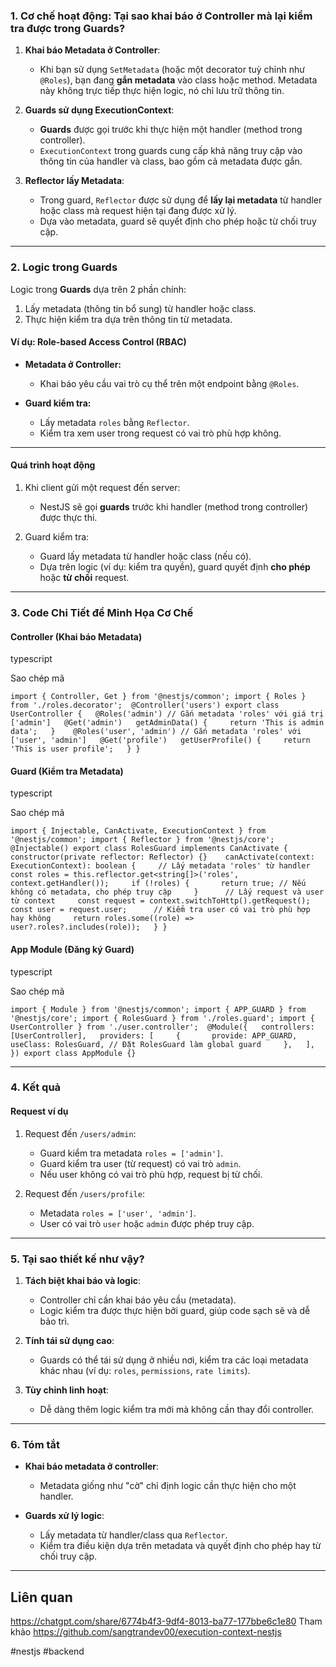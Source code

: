
### **1. Cơ chế hoạt động: Tại sao khai báo ở Controller mà lại kiểm tra được trong Guards?**

1. **Khai báo Metadata ở Controller**:
    
    - Khi bạn sử dụng `SetMetadata` (hoặc một decorator tuỳ chỉnh như `@Roles`), bạn đang **gắn metadata** vào class hoặc method. Metadata này không trực tiếp thực hiện logic, nó chỉ lưu trữ thông tin.
2. **Guards sử dụng ExecutionContext**:
    
    - **Guards** được gọi trước khi thực hiện một handler (method trong controller).
    - `ExecutionContext` trong guards cung cấp khả năng truy cập vào thông tin của handler và class, bao gồm cả metadata được gắn.
3. **Reflector lấy Metadata**:
    
    - Trong guard, `Reflector` được sử dụng để **lấy lại metadata** từ handler hoặc class mà request hiện tại đang được xử lý.
    - Dựa vào metadata, guard sẽ quyết định cho phép hoặc từ chối truy cập.

---

### **2. Logic trong Guards**

Logic trong **Guards** dựa trên 2 phần chính:

1. Lấy metadata (thông tin bổ sung) từ handler hoặc class.
2. Thực hiện kiểm tra dựa trên thông tin từ metadata.

#### **Ví dụ: Role-based Access Control (RBAC)**

- **Metadata ở Controller:**
    
    - Khai báo yêu cầu vai trò cụ thể trên một endpoint bằng `@Roles`.
- **Guard kiểm tra:**
    
    - Lấy metadata `roles` bằng `Reflector`.
    - Kiểm tra xem user trong request có vai trò phù hợp không.

---

#### **Quá trình hoạt động**

1. Khi client gửi một request đến server:
    
    - NestJS sẽ gọi **guards** trước khi handler (method trong controller) được thực thi.
2. Guard kiểm tra:
    
    - Guard lấy metadata từ handler hoặc class (nếu có).
    - Dựa trên logic (ví dụ: kiểm tra quyền), guard quyết định **cho phép** hoặc **từ chối** request.

---

### **3. Code Chi Tiết để Minh Họa Cơ Chế**

#### **Controller (Khai báo Metadata)**

typescript

Sao chép mã

`import { Controller, Get } from '@nestjs/common'; import { Roles } from './roles.decorator';  @Controller('users') export class UserController {   @Roles('admin') // Gắn metadata 'roles' với giá trị ['admin']   @Get('admin')   getAdminData() {     return 'This is admin data';   }    @Roles('user', 'admin') // Gắn metadata 'roles' với ['user', 'admin']   @Get('profile')   getUserProfile() {     return 'This is user profile';   } }`

#### **Guard (Kiểm tra Metadata)**

typescript

Sao chép mã

`import { Injectable, CanActivate, ExecutionContext } from '@nestjs/common'; import { Reflector } from '@nestjs/core';  @Injectable() export class RolesGuard implements CanActivate {   constructor(private reflector: Reflector) {}    canActivate(context: ExecutionContext): boolean {     // Lấy metadata 'roles' từ handler     const roles = this.reflector.get<string[]>('roles', context.getHandler());     if (!roles) {       return true; // Nếu không có metadata, cho phép truy cập     }      // Lấy request và user từ context     const request = context.switchToHttp().getRequest();     const user = request.user;      // Kiểm tra user có vai trò phù hợp hay không     return roles.some((role) => user?.roles?.includes(role));   } }`

#### **App Module (Đăng ký Guard)**

typescript

Sao chép mã

`import { Module } from '@nestjs/common'; import { APP_GUARD } from '@nestjs/core'; import { RolesGuard } from './roles.guard'; import { UserController } from './user.controller';  @Module({   controllers: [UserController],   providers: [     {       provide: APP_GUARD,       useClass: RolesGuard, // Đặt RolesGuard làm global guard     },   ], }) export class AppModule {}`

---

### **4. Kết quả**

#### **Request ví dụ**

1. Request đến `/users/admin`:
    
    - Guard kiểm tra metadata `roles = ['admin']`.
    - Guard kiểm tra user (từ request) có vai trò `admin`.
    - Nếu user không có vai trò phù hợp, request bị từ chối.
2. Request đến `/users/profile`:
    
    - Metadata `roles = ['user', 'admin']`.
    - User có vai trò `user` hoặc `admin` được phép truy cập.

---

### **5. Tại sao thiết kế như vậy?**

1. **Tách biệt khai báo và logic**:
    
    - Controller chỉ cần khai báo yêu cầu (metadata).
    - Logic kiểm tra được thực hiện bởi guard, giúp code sạch sẽ và dễ bảo trì.
2. **Tính tái sử dụng cao**:
    
    - Guards có thể tái sử dụng ở nhiều nơi, kiểm tra các loại metadata khác nhau (ví dụ: `roles`, `permissions`, `rate limits`).
3. **Tùy chỉnh linh hoạt**:
    
    - Dễ dàng thêm logic kiểm tra mới mà không cần thay đổi controller.

---

### **6. Tóm tắt**

- **Khai báo metadata ở controller**:
    
    - Metadata giống như "cờ" chỉ định logic cần thực hiện cho một handler.
- **Guards xử lý logic**:
    
    - Lấy metadata từ handler/class qua `Reflector`.
    - Kiểm tra điều kiện dựa trên metadata và quyết định cho phép hay từ chối truy cập.

---
## Liên quan

https://chatgpt.com/share/6774b4f3-9df4-8013-ba77-177bbe6c1e80
Tham khảo
https://github.com/sangtrandev00/execution-context-nestjs

#nestjs #backend 